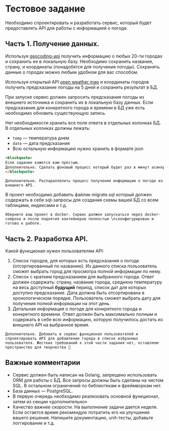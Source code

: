 # Тестовое задание #

Необходимо спроектировать и разработать сервис, который будет предоставлять API для работы с информацией о погоде.

## Часть 1. Получение данных.
Используя [geocoding-api](https://openweathermap.org/api/geocoding-api) получить информацию о любых 20-ти городах и сохранить ее в локальную базу. Необходимо сохранить название, страну, и координаты (понадобятся для получения погоды). Сохранять данные о городах можно любым удобном для вас способом.

Используя открытый API [open weather map](https://openweathermap.org/forecast5) и координаты городов получить предсказание погоды на 5 дней и сохранить результат в БД.

При запуске сервис должен запросить предсказания погоды из внешнего источника и сохранить их в локальную базу данных. Если предсказания для конкретного города и времени в БД уже есть необходимо обновить существующую запись.

Нет необходимости хранить все поля ответа в отдельных колонках БД. В отдельных колонках должны лежать:
- `temp` — температура днем
- `date` — дата предсказания
- Всю остальную информацию нужно хранить в формате json
```html
<blockquote>
Если задание кажется вам простым.
Дополнительно. Сделать фоновый процесс который будет раз в минут асинхронно обновлять данные о погоде.
</blockquote>
```
```Если все еще слишком просто.
Дополнительно. Распараллелить процесс получения информации о погоде из внешнего API.
```
В проект необходимо добавить файлик migrate.sql который должен содержать в себе sql-запросы для создания схемы вашей БД со всем таблицами, индексами и т.д. 
```Для тех кто знает докер
Оберните ваш проект в docker. Сервис должен запускаться через doсker-compose и после поднятия контейнеров полностью \nсконфигурирован и готово к работе.
```
## Часть 2.  Разработка API.
Какой функционал нужен пользователям API:
1. Список городов, для которых есть предсказания о погоде (отсортированный по названию). Из данного списка пользователь сможет выбрать город для просмотра полной информации по нему. 
2. Список с кратким предсказанием для выбранного города. Ответ должен содержать: страну, название города, среднюю температуру на весь доступный **будущий** период, список дат для которых доступно предсказание. Дата должна быть отсортирована в хронологическом порядке. Пользователь сможет выбрать дату для получения полной информации на этот день.
3. Детальная информация о погоде для конкретного города и конкретного времени. Ответ должен быть максимально полным и содержать в себе всю информацию, которую получилось достать из внешнего API на выбранное время.
```Для самых смелых.
Дополнительно. Добавить в сервис функционал пользователей и спроектировать API для добавление города в список избранных пользователя. Жестких требований к этой части задания нет, оставляем пространство для творчества 🙂
```
## Важные комментарии
- Сервис должен быть написан на Golang, запрещено использовать ORM для работы с БД. Все запросы должны быть сделаны на чистом SQL. В остальном ограничений по библиотекам и фреймворкам нет.
- База данных — PostgreSQL.
- В первую очередь необходимо реализовать основной функционал, затем из секции «дополнительно»
- Качество важнее скорости. На выполнение задачи дается неделя. Если остается время рекомендую потратить его на улучшение вашего решения. Напишите документацию, unit-тесты, добавьте логгирование и т.д.